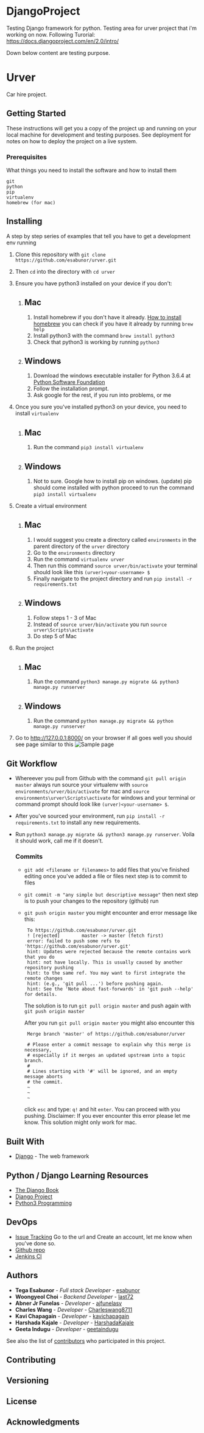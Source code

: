 # DjangoProject
Testing Django framework for python. Testing area for urver project that i'm working on now.
Following Turorial: https://docs.djangoproject.com/en/2.0/intro/

Down below content are testing purpose.



# Urver

Car hire project.

## Getting Started

These instructions will get you a copy of the project up and running on your local machine for development and testing purposes. See deployment for notes on how to deploy the project on a live system.

### Prerequisites

What things you need to install the software and how to install them

```
git
python
pip
virtualenv
homebrew (for mac)
```

## Installing

A step by step series of examples that tell you have to get a development env running

1. Clone this repository with `git clone https://github.com/esabunor/urver.git`

2. Then `cd` into the directory with `cd urver`

3. Ensure you have python3 installed on your device if you don't:
    1. ## Mac
        1. Install homebrew if you don't have it already. [How to install homebrew](https://www.howtogeek.com/211541/homebrew-for-os-x-easily-installs-desktop-apps-and-terminal-utilities/)
        you can check if you have it already by running `brew help`
        2. Install python3 with the command `brew install python3`
        3. Check that python3 is working by running `python3`

    2. ## Windows
        1. Download the windows executable installer for Python 3.6.4 at [Python Software Foundation](https://www.python.org/downloads/windows/)
        2. Follow the installation prompt.
        3. Ask google for the rest, if you run into problems, or me

4. Once you sure you've installed python3 on your device, you need to install `virtualenv`
    1. ## Mac
       1. Run the command `pip3 install virtualenv`
    2. ## Windows
       1. Not to sure. Google how to install pip on windows. (update) pip should come installed with python
       proceed to run the command `pip3 install virtualenv`

5. Create a virtual environment
    1. ## Mac
        1. I would suggest you create a directory called `environments` in the parent directory of the `urver` directory
        2. Go to the `environments` directory
        3. Run the command `virtualenv urver`
        4. Then run this command `source urver/bin/activate` your terminal should look like this `(urver)<your-username> $`
        5. Finally navigate to the project directory and run `pip install -r requirements.txt`
    2.  ## Windows
        1. Follow steps 1 - 3 of Mac
        2. Instead of `source urver/bin/activate` you run `source urver\Scripts\activate`
        3. Do step 5 of Mac

6. Run the project
    1. ## Mac
        1. Run the command `python3 manage.py migrate && python3 manage.py runserver`
    2.  ## Windows
        1. Run the command `python manage.py migrate && python manage.py runserver`

7. Go to http://127.0.0.1:8000/ on your browser if all goes well you should see page similar to this
![Sample page](media/sample.png)

## Git Workflow
*  Whereever you pull from Github with the command `git pull origin master` always run source your virtualenv with
   `source environments/urver/bin/activate` for mac and `source environments\urver\Scripts\activate` for windows
   and your terminal or command prompt should look like `(urver)<your-username> $`.
*  After you've sourced your environment, run `pip install -r requirements.txt` to install any new requirements.
*  Run `python3 manage.py migrate && python3 manage.py runserver`. Voila it should work, call me if it doesn't.

   ### Commits
   * `git add <filename or filenames>` to add files that you've finished editing
    once you've added a file or files next step is to commit to files
   * `git commit -m "any simple but descriptive message"` then next step is to push your changes to the repository (github) run
   * `git push origin master` you might encounter and error message like this:

       ```
        To https://github.com/esabunor/urver.git
        ! [rejected]        master -> master (fetch first)
        error: failed to push some refs to 'https://github.com/esabunor/urver.git'
        hint: Updates were rejected because the remote contains work that you do
        hint: not have locally. This is usually caused by another repository pushing
        hint: to the same ref. You may want to first integrate the remote changes
        hint: (e.g., 'git pull ...') before pushing again.
        hint: See the 'Note about fast-forwards' in 'git push --help' for details.
        ```
       The solution is to run `git pull origin master` and push again with `git push origin master`

       After you run `git pull origin master` you might also encounter this
       ```
        Merge branch 'master' of https://github.com/esabunor/urver

        # Please enter a commit message to explain why this merge is necessary,
        # especially if it merges an updated upstream into a topic branch.
        #
        # Lines starting with '#' will be ignored, and an empty message aborts
        # the commit.
        ~
        ~
        ~
       ```

        click `esc` and type: `q!` and hit `enter`. You can proceed with you pushing.
        Disclaimer: If you ever encounter this error please let me know. This solution might only work for mac.

## Built With

* [Django](https://www.djangoproject.com/) - The web framework 

## Python / Django Learning Resources
*   [The Django Book](https://djangobook.com/the-django-book/)
*   [Django Project](https://docs.djangoproject.com/en/1.11/)
*   [Python3 Programming](https://www.dropbox.com/s/an0i3xzbr2sfmkn/book.programming_in_python_3.summerfield.pdf?dl=0)

## DevOps
*   [Issue Tracking](http://218.214.104.207:8080/) Go to the url and Create an account, let me know when you've done so.
*   [Github repo](https://github.com/esabunor/urver.git/)
*   [Jenkins CI](http://218.214.104.207:9999/)

## Authors

* **Tega Esabunor** - *Full stack Developer* - [esabunor](https://github.com/esabunor)
* **Woongyeol Choi** - *Backend Developer* - [last72](https://github.com/last72)
* **Abner Jr Funelas** - *Developer* - [ajfunelasv](https://github.com/ajfunelas)
* **Charles Wang** - *Developer* - [Charleswang8711](https://github.com/Charleswang8711)
* **Kavi Chapagain** - *Developer* - [kavichapagain](https://github.com/kavichapagain)
* **Harshada Kajale** - *Developer* - [HarshadaKajale](https://github.com/HarshadaKajale)
* **Geeta Indugu** - *Developer* - [geetaindugu](https://github.com/geetaindugu)



See also the list of [contributors](https://github.com/esabunor/urver/graphs/contributors) who participated in this project.

## Contributing

## Versioning

## License

## Acknowledgments

